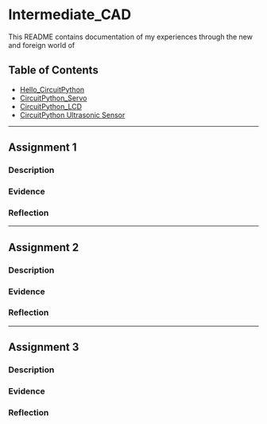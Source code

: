# Intermediate_CAD
This README contains documentation of my experiences through the new and foreign world of 
## Table of Contents
* [Hello_CircuitPython](#Hello_CircuitPython)
* [CircuitPython_Servo](#CircuitPython_Servo)
* [CircuitPython_LCD](#CircuitPython_LCD)
* [CircuitPython Ultrasonic Sensor](#CircuitPython_Ultrasonic_Sensor)

---

## Assignment 1

### Description

### Evidence

### Reflection

---

## Assignment 2

### Description

### Evidence

### Reflection

---

## Assignment 3

### Description 

### Evidence

### Reflection
